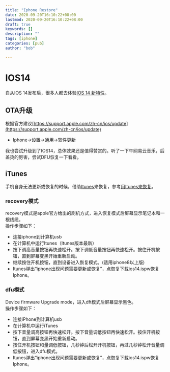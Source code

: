```yaml
---
title: "Iphone Restore"
date: 2020-09-20T16:10:22+08:00
lastmod: 2020-09-20T16:10:22+08:00
draft: true
keywords: []
description: ""
tags: [iphone]
categories: [pub]
author: "bob"

---
```


<!--more-->
# IOS14

自从IOS 14发布后，很多人都去体验[IOS 14 新特性](https://www.apple.com.cn/ios/ios-14/features/)。

## OTA升级

根据官方建议[https://support.apple.com/zh-cn/ios/update](https://support.apple.com/zh-cn/ios/update)

* Iphone->设置->通用->软件更新

我也尝试升级到了IOS14，总体效果还是值得赞赏的。听了一下午网易云音乐，后盖烫的厉害，尝试DFU恢复一下看看。

## iTunes

手机自身无法更新或恢复的时候，借助[Itunes](https://www.apple.com/itunes/download/win64)来恢复，参考[用Itunes来恢复](https://support.apple.com/zh-cn/HT201263)。

### recovery模式

recovery模式是apple官方给出的刷机方式，进入恢复模式后屏幕显示笔记本和一根线缆。  
操作步骤如下：

* 连接iphone到计算机usb
* 在计算机中运行Itunes（Itunes版本最新）
* 按下调高音量按钮再快速松开。按下调低音量按钮再快速松开。按住开机按钮，直到屏幕变黑开始重新启动。
* 继续按住开机按钮，直到设备进入恢复模式。(适用iphone8以上版)
* Itunes弹出“iphone出现问题需要更新或恢复”，点恢复下载ios14.ispw恢复Iphone。

### dfu模式

Device firmware Upgrade mode，进入dft模式后屏幕显示黑色。  
操作步骤如下：  

* 连接iPhone到计算机usb
* 在计算机中运行iTunes
* 按下音量调高按钮再快速松开。按下音量调低按钮再快速松开。按住开机按钮，直到屏幕变黑开始重新启动。
* 按住开机按钮和量调低按钮，几秒钟后松开开机按钮，再过几秒钟松开音量调低按钮，进入dfu模式。
* Itunes弹出“iphone出现问题需要更新或恢复”，点恢复下载ios14.ispw恢复Iphone。

